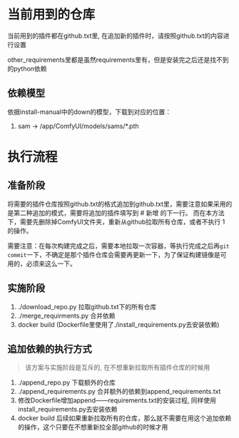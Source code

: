 # 当前用到的仓库
当前用到的插件都在github.txt里, 在追加新的插件时，请按照github.txt的内容进行设置

other_requirements里都是虽然requirements里有，但是安装完之后还是找不到的python依赖

## 依赖模型
依据install-manual中的down的模型，下载到对应的位置：
1. sam -> /app/ComfyUI/models/sams/*.pth

# 执行流程
## 准备阶段
将需要的插件仓库按照github.txt的格式追加到github.txt里，需要注意如果采用的是第二种追加的模式，需要将追加的插件填写到 # 新增 的下一行。
而在本方法下，需要先删除掉ComfyUI文件夹，重新从github拉取所有仓库，或者不执行 1 的操作。

需要注意：在每次构建完成之后，需要本地拉取一次容器，等执行完成之后再`git commit`一下，不确定是那个插件仓库会需要再更新一下，为了保证构建镜像是可用的，必须来这么一下。

## 实施阶段
1. ./download_repo.py  拉取github.txt下的所有仓库
2. ./merge_requirments.py 合并依赖
3. docker build (Dockerfile里使用了./install_requirements.py去安装依赖)

## 追加依赖的执行方式
> 该方案与实施阶段是互斥的, 在不想重新拉取所有插件仓库的时候用

1. ./append_repo.py   下载额外的仓库
2. ./append_requirements.py 合并额外的依赖到append_requirements.txt
3. 修改Dockerfile增加append——requirements.txt的安装过程, 同样使用install_requirements.py去安装依赖
4. docker build
后续如果重新拉取所有的仓库，那么就不需要在用这个追加依赖的操作，这个只要在不想重新拉全部github的时候才用
